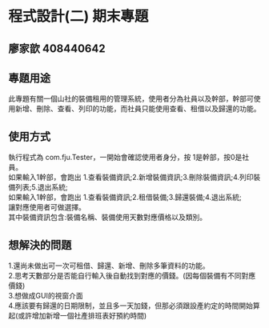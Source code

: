 # 程式設計(二) 期末專題
## 廖家歆 408440642

## 專題用途
此專題有關一個山社的裝備租用的管理系統，使用者分為社員以及幹部，幹部可使用新增、刪除、查看、列印的功能，而社員只能使用查看、租借以及歸還的功能。

## 使用方式
執行程式為 com.fju.Tester，一開始會確認使用者身分，按 1是幹部，按0是社員。<br>
如果輸入1幹部，會跑出 1.查看裝備資訊;2.新增裝備資訊;3.刪除裝備資訊;4.列印裝備列表;5.退出系統;<br>
如果輸入1幹部，會跑出 1.查看裝備資訊;2.租借裝備;3.歸還裝備;4.退出系統;<br>
讓對應使用者可做選擇。<br>
其中裝備資訊包含:裝備名稱、裝備使用天數對應價格以及類別。

## 想解決的問題
1.還尚未做出可一次可租借、歸還、新增、刪除多筆資料的功能。<br>
2.思考天數部分是否能自行輸入後自動找到對應的價錢。(因每個裝備有不同對應價錢)<br>
3.想做成GUI的視窗介面<br>
4.應該要有歸還的日期限制，並且多一天加錢，但那必須跟設產約定的時間開始算起(或許增加新增一個社產排班表好預約時間)
